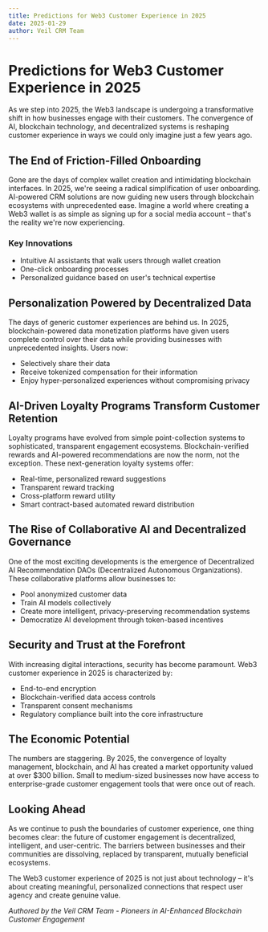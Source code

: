 ```yaml
---
title: Predictions for Web3 Customer Experience in 2025
date: 2025-01-29
author: Veil CRM Team
---
```


# Predictions for Web3 Customer Experience in 2025

As we step into 2025, the Web3 landscape is undergoing a transformative shift in how businesses engage with their customers. The convergence of AI, blockchain technology, and decentralized systems is reshaping customer experience in ways we could only imagine just a few years ago.

## The End of Friction-Filled Onboarding

Gone are the days of complex wallet creation and intimidating blockchain interfaces. In 2025, we're seeing a radical simplification of user onboarding. AI-powered CRM solutions are now guiding new users through blockchain ecosystems with unprecedented ease. Imagine a world where creating a Web3 wallet is as simple as signing up for a social media account – that's the reality we're now experiencing.

### Key Innovations
- Intuitive AI assistants that walk users through wallet creation
- One-click onboarding processes
- Personalized guidance based on user's technical expertise

## Personalization Powered by Decentralized Data

The days of generic customer experiences are behind us. In 2025, blockchain-powered data monetization platforms have given users complete control over their data while providing businesses with unprecedented insights. Users now:

- Selectively share their data
- Receive tokenized compensation for their information
- Enjoy hyper-personalized experiences without compromising privacy

## AI-Driven Loyalty Programs Transform Customer Retention

Loyalty programs have evolved from simple point-collection systems to sophisticated, transparent engagement ecosystems. Blockchain-verified rewards and AI-powered recommendations are now the norm, not the exception. These next-generation loyalty systems offer:

- Real-time, personalized reward suggestions
- Transparent reward tracking
- Cross-platform reward utility
- Smart contract-based automated reward distribution

## The Rise of Collaborative AI and Decentralized Governance

One of the most exciting developments is the emergence of Decentralized AI Recommendation DAOs (Decentralized Autonomous Organizations). These collaborative platforms allow businesses to:

- Pool anonymized customer data
- Train AI models collectively
- Create more intelligent, privacy-preserving recommendation systems
- Democratize AI development through token-based incentives

## Security and Trust at the Forefront

With increasing digital interactions, security has become paramount. Web3 customer experience in 2025 is characterized by:

- End-to-end encryption
- Blockchain-verified data access controls
- Transparent consent mechanisms
- Regulatory compliance built into the core infrastructure

## The Economic Potential

The numbers are staggering. By 2025, the convergence of loyalty management, blockchain, and AI has created a market opportunity valued at over $300 billion. Small to medium-sized businesses now have access to enterprise-grade customer engagement tools that were once out of reach.

## Looking Ahead

As we continue to push the boundaries of customer experience, one thing becomes clear: the future of customer engagement is decentralized, intelligent, and user-centric. The barriers between businesses and their communities are dissolving, replaced by transparent, mutually beneficial ecosystems.

The Web3 customer experience of 2025 is not just about technology – it's about creating meaningful, personalized connections that respect user agency and create genuine value.

*Authored by the Veil CRM Team - Pioneers in AI-Enhanced Blockchain Customer Engagement*

